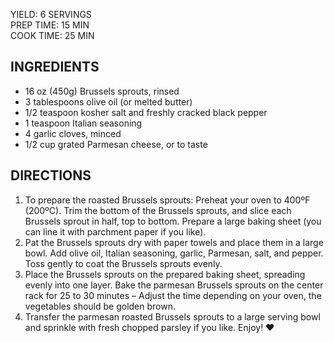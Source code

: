 YIELD: 6 SERVINGS    
PREP TIME: 15 MIN     
COOK TIME: 25 MIN


## INGREDIENTS
* 16 oz (450g) Brussels sprouts, rinsed
* 3 tablespoons olive oil (or melted butter)
* 1/2 teaspoon kosher salt and freshly cracked black pepper
* 1 teaspoon Italian seasoning
* 4 garlic cloves, minced
* 1/2 cup grated Parmesan cheese, or to taste

## DIRECTIONS
1. To prepare the roasted Brussels sprouts: Preheat your oven to 400ºF (200ºC). Trim the bottom of the Brussels sprouts, and slice each Brussels sprout in half, top to bottom. Prepare a large baking sheet (you can line it with parchment paper if you like).
2. Pat the Brussels sprouts dry with paper towels and place them in a large bowl. Add olive oil, Italian seasoning, garlic, Parmesan, salt, and pepper. Toss gently to coat the Brussels sprouts evenly.
3. Place the Brussels sprouts on the prepared baking sheet, spreading evenly into one layer. Bake the parmesan Brussels sprouts on the center rack for 25 to 30 minutes – Adjust the time depending on your oven, the vegetables should be golden brown.
4. Transfer the parmesan roasted Brussels sprouts to a large serving bowl and sprinkle with fresh chopped parsley if you like. Enjoy! ❤️
